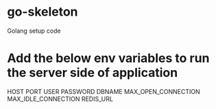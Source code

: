 # go-skeleton
Golang setup code

# Add the below env variables to run the server side of application
HOST
PORT
USER
PASSWORD
DBNAME
MAX_OPEN_CONNECTION
MAX_IDLE_CONNECTION
REDIS_URL
